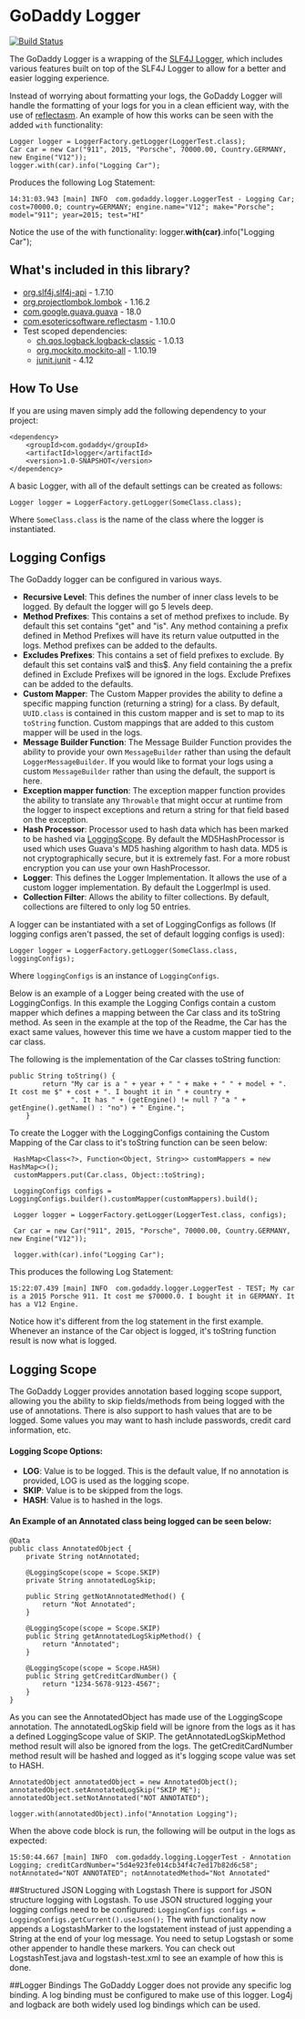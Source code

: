 # GoDaddy Logger

[![Build Status](https://travis-ci.org/godaddy/godaddy-logger.svg?branch=master)](https://travis-ci.org/godaddy/godaddy-logger)

The GoDaddy Logger is a wrapping of the [SLF4J Logger](http://www.slf4j.org/manual.html), which includes various features built on top of the SLF4J Logger to allow for a better and easier logging experience.

Instead of worrying about formatting your logs, the GoDaddy Logger will handle the formatting of your logs for you in a clean efficient way, with the use of [reflectasm](https://github.com/EsotericSoftware/reflectasm). An example of how this works can be seen with the added `with` functionality:

```
Logger logger = LoggerFactory.getLogger(LoggerTest.class);
Car car = new Car("911", 2015, "Porsche", 70000.00, Country.GERMANY, new Engine("V12"));
logger.with(car).info("Logging Car");
```
Produces the following Log Statement:
```
14:31:03.943 [main] INFO  com.godaddy.logger.LoggerTest - Logging Car; cost=70000.0; country=GERMANY; engine.name="V12"; make="Porsche"; model="911"; year=2015; test="HI"
```
Notice the use of the with functionality: logger.**with(car)**.info("Logging Car");

## What's included in this library?

 - [org.slf4j.slf4j-api](http://www.slf4j.org/) - 1.7.10
 - [org.projectlombok.lombok](https://projectlombok.org/) - 1.16.2
 - [com.google.guava.guava](https://code.google.com/p/guava-libraries/) - 18.0
 - [com.esotericsoftware.reflectasm](https://github.com/EsotericSoftware/reflectasm) - 1.10.0
 - Test scoped dependencies:
	 - [ch.qos.logback.logback-classic](http://logback.qos.ch/) - 1.0.13
	 - [org.mockito.mockito-all](http://mockito.org/) - 1.10.19
	 - [junit.junit](http://junit.org/) - 4.12

## How To Use
If you are using maven simply add the following dependency to your project:
```
<dependency>
	<groupId>com.godaddy</groupId>
	<artifactId>logger</artifactId>
	<version>1.0-SNAPSHOT</version>
</dependency>
```
A basic Logger, with all of the default settings can be created as follows:
```
Logger logger = LoggerFactory.getLogger(SomeClass.class);
```
Where `SomeClass.class` is the name of the class where the logger is instantiated.

## Logging Configs
The GoDaddy logger can be configured in various ways.

 - **Recursive Level**: This defines the number of inner class levels to be logged. By default the logger will go 5 levels deep.
 - **Method Prefixes**: This contains a set of method prefixes to include. By default this set contains "get" and "is". Any method containing a prefix defined in Method Prefixes will have its return value outputted in the logs. Method prefixes can be added to the defaults.
 - **Excludes Prefixes**: This contains a set of field prefixes to exclude. By default this set contains val$ and this$. Any field containing the a prefix defined in Exclude Prefixes will be ignored in the logs. Exclude Prefixes can be added to the defaults.
 - **Custom Mapper**: The Custom Mapper provides the ability to define a specific mapping function (returning a string) for a class. By default, `UUID.class` is contained in this custom mapper and is set to map to its `toString` function. Custom mappings that are added to this custom mapper will be used in the logs.
 - **Message Builder Function**: The Message Builder Function provides the ability to provide your own `MessageBuilder` rather than using the default `LoggerMessageBuilder`. If you would like to format your logs using a custom `MessageBuilder` rather than using the default, the support is here.
 - **Exception mapper function**: The exception mapper function provides the ability to translate any `Throwable` that might occur at runtime from the logger to inspect exceptions and return a string for that field based on the exception.
 - **Hash Processor**: Processor used to hash data which has been marked to be hashed via [LoggingScope](#loggingScope). By default the MD5HashProcessor is used which uses Guava's MD5 hashing algorithm to hash data. MD5 is not cryptographically secure, but it is extremely fast. For a more robust encryption you can use your own HashProcessor.
 - **Logger**: This defines the Logger Implementation. It allows the use of a custom logger implementation. By default the LoggerImpl is used.
 - **Collection Filter**: Allows the ability to filter collections. By default, collections are filtered to only log 50 entries.

A logger can be instantiated with a set of LoggingConfigs as follows (If logging configs aren't passed, the set of default logging configs is used):
```
Logger logger = LoggerFactory.getLogger(SomeClass.class, loggingConfigs);
```
Where `loggingConfigs` is an instance of `LoggingConfigs`.

Below is an example of a Logger being created with the use of LoggingConfigs. In this example the Logging Configs contain a custom mapper which defines a mapping between the Car class and its toString method. As seen in the example at the top of the Readme, the Car has the exact same values, however this time we have a custom mapper tied to the car class.

The following is the implementation of the Car classes toString function:
```
public String toString() {
        return "My car is a " + year + " " + make + " " + model + ". It cost me $" + cost + ". I bought it in " + country +
               ". It has " + (getEngine() != null ? "a " + getEngine().getName() : "no") + " Engine.";
    }
```
To create the Logger with the LoggingConfigs containing the Custom Mapping of the Car class to it's toString function can be seen below:
```
 HashMap<Class<?>, Function<Object, String>> customMappers = new HashMap<>();
 customMappers.put(Car.class, Object::toString);

 LoggingConfigs configs = LoggingConfigs.builder().customMapper(customMappers).build();

 Logger logger = LoggerFactory.getLogger(LoggerTest.class, configs);

 Car car = new Car("911", 2015, "Porsche", 70000.00, Country.GERMANY, new Engine("V12"));
 
 logger.with(car).info("Logging Car");
```
This produces the following Log Statement:
```
15:22:07.439 [main] INFO  com.godaddy.logger.LoggerTest - TEST; My car is a 2015 Porsche 911. It cost me $70000.0. I bought it in GERMANY. It has a V12 Engine.
```
Notice how it's different from the log statement in the first example. Whenever an instance of the Car object is logged, it's toString function result is now what is logged.

## <a name="loggingScope">Logging Scope</a>
The GoDaddy Logger provides annotation based logging scope support, allowing you the ability to skip fields/methods from being logged with the use of annotations. There is also support to hash values that are to be logged. Some values you may want to hash include passwords, credit card information, etc.

#### Logging Scope Options:
 - **LOG**: Value is to be logged. This is the default value, If no annotation is provided, LOG is used as the logging scope.
 - **SKIP**: Value is to be skipped from the logs.
 - **HASH**: Value is to hashed in the logs.
 
#### An Example of an Annotated class being logged can be seen below:

```
@Data
public class AnnotatedObject {
    private String notAnnotated;

    @LoggingScope(scope = Scope.SKIP)
    private String annotatedLogSkip;

    public String getNotAnnotatedMethod() {
        return "Not Annotated";
    }

    @LoggingScope(scope = Scope.SKIP)
    public String getAnnotatedLogSkipMethod() {
        return "Annotated";
    }

    @LoggingScope(scope = Scope.HASH)
    public String getCreditCardNumber() {
        return "1234-5678-9123-4567";
    }
}
```

As you can see the AnnotatedObject has made use of the LoggingScope annotation. The annotatedLogSkip field will be ignore from the logs as it has a defined LoggingScope value of SKIP. The getAnnotatedLogSkipMethod method result will also be ignored from the logs. The getCreditCardNumber method result will be hashed and logged as it's logging scope value was set to HASH.

```
AnnotatedObject annotatedObject = new AnnotatedObject();
annotatedObject.setAnnotatedLogSkip("SKIP ME");
annotatedObject.setNotAnnotated("NOT ANNOTATED");

logger.with(annotatedObject).info("Annotation Logging");
```

When the above code block is run, the following will be output in the logs as expected:

```
15:50:44.667 [main] INFO  com.godaddy.logging.LoggerTest - Annotation Logging; creditCardNumber="5d4e923fe014cb34f4c7ed17b82d6c58"; notAnnotated="NOT ANNOTATED"; notAnnotatedMethod="Not Annotated"
```

##Structured JSON Logging with Logstash
There is support for JSON structure logging with Logstash. To use JSON structured logging your logging configs need to be configured:
`LoggingConfigs configs = LoggingConfigs.getCurrent().useJson();`
The with functionality now appends a LogstashMarker to the logstatement instead of just appending a String at the end of your log message. You need to setup Logstash or some other appender to handle these markers. You can check out LogstashTest.java and logstash-test.xml to see an example of how this is done.



##Logger Bindings
The GoDaddy Logger does not provide any specific log binding. A log binding must be configured to make use of this logger. Log4j and logback are both widely used log bindings which can be used.
